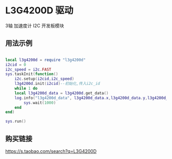 # L3G4200D 驱动

3轴 加速度计 I2C 开发板模块

## 用法示例

```lua

local l3g4200d = require "l3g4200d"
i2cid = 0
i2c_speed = i2c.FAST
sys.taskInit(function()
    i2c.setup(i2cid,i2c_speed)
    l3g4200d.init(i2cid)--初始化,传入i2c_id
    while 1 do
    local l3g4200d_data = l3g4200d.get_data()
    log.info("l3g4200d_data", l3g4200d_data.x,l3g4200d_data.y,l3g4200d_data.z)
        sys.wait(1000)
    end
end)

sys.run()
```

## 购买链接

https://s.taobao.com/search?q=L3G4200D

